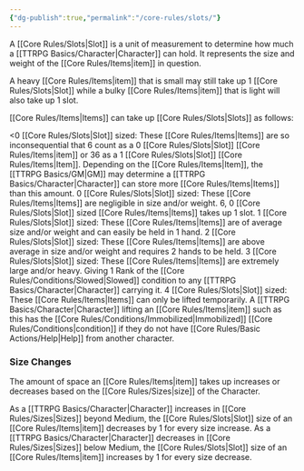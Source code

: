 ```yaml
---
{"dg-publish":true,"permalink":"/core-rules/slots/"}
---
```


A [[Core Rules/Slots\|Slot]] is a unit of measurement to determine how much a [[TTRPG Basics/Character\|Character]] can hold. It represents the size and weight of the [[Core Rules/Items\|item]] in question.

A heavy [[Core Rules/Items\|item]] that is small may still take up 1 [[Core Rules/Slots\|Slot]] while a bulky [[Core Rules/Items\|item]] that is light will also take up 1 slot.

[[Core Rules/Items\|Items]] can take up [[Core Rules/Slots\|Slots]] as follows:

<0 [[Core Rules/Slots\|Slot]] sized: These [[Core Rules/Items\|Items]] are so inconsequential that 6 count as a 0 [[Core Rules/Slots\|Slot]] [[Core Rules/Items\|item]] or 36 as a 1 [[Core Rules/Slots\|Slot]] [[Core Rules/Items\|Item]]. Depending on the [[Core Rules/Items\|Item]], the [[TTRPG Basics/GM\|GM]] may determine a [[TTRPG Basics/Character\|Character]] can store more [[Core Rules/Items\|Items]] than this amount.
0 [[Core Rules/Slots\|Slot]] sized: These [[Core Rules/Items\|Items]] are negligible in size and/or weight. 6, 0 [[Core Rules/Slots\|Slot]] sized [[Core Rules/Items\|Items]] takes up 1 slot.
1 [[Core Rules/Slots\|Slot]] sized: These [[Core Rules/Items\|Items]] are of average size and/or weight and can easily be held in 1 hand.
2 [[Core Rules/Slots\|Slot]] sized: These [[Core Rules/Items\|Items]] are above average in size and/or weight and requires 2 hands to be held.
3 [[Core Rules/Slots\|Slot]] sized: These [[Core Rules/Items\|Items]] are extremely large and/or heavy. Giving 1 Rank of the [[Core Rules/Conditions/Slowed\|Slowed]] condition to any [[TTRPG Basics/Character\|Character]] carrying it.
4 [[Core Rules/Slots\|Slot]] sized: These [[Core Rules/Items\|Items]] can only be lifted temporarily. A [[TTRPG Basics/Character\|Character]] lifting an [[Core Rules/Items\|item]] such as this has the [[Core Rules/Conditions/Immobilized\|Immobilized]] [[Core Rules/Conditions\|condition]] if they do not have [[Core Rules/Basic Actions/Help\|Help]] from another character.

### Size Changes
The amount of space an [[Core Rules/Items\|item]] takes up increases or decreases based on the [[Core Rules/Sizes\|size]] of the Character.

As a [[TTRPG Basics/Character\|Character]] increases in [[Core Rules/Sizes\|Sizes]] beyond Medium, the [[Core Rules/Slots\|Slot]] size of an [[Core Rules/Items\|item]] decreases by 1 for every size increase.
As a [[TTRPG Basics/Character\|Character]] decreases in [[Core Rules/Sizes\|Sizes]] below Medium, the [[Core Rules/Slots\|Slot]] size of an [[Core Rules/Items\|item]] increases by 1 for every size decrease.